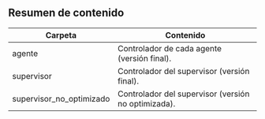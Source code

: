 ## Resumen de contenido

| Carpeta                  | Contenido                                           |
|--------------------------|-----------------------------------------------------|
| agente                   | Controlador de cada agente (versión final).         |
| supervisor               | Controlador del supervisor (versión final).         |
| supervisor_no_optimizado | Controlador del supervisor (versión no optimizada). |
